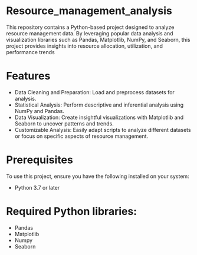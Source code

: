 # Resource_management_analysis
This repository contains a Python-based project designed to analyze resource management data. By leveraging popular data analysis and visualization libraries such as Pandas, Matplotlib, NumPy, and Seaborn, this project provides insights into resource allocation, utilization, and performance trends

# Features
- Data Cleaning and Preparation: Load and preprocess datasets for analysis.
- Statistical Analysis: Perform descriptive and inferential analysis using NumPy and Pandas.
- Data Visualization: Create insightful visualizations with Matplotlib and Seaborn to uncover patterns and trends.
- Customizable Analysis: Easily adapt scripts to analyze different datasets or focus on specific aspects of resource management.

# Prerequisites
To use this project, ensure you have the following installed on your system:
- Python 3.7 or later

# Required Python libraries:
- Pandas
- Matplotlib
- Numpy
- Seaborn



